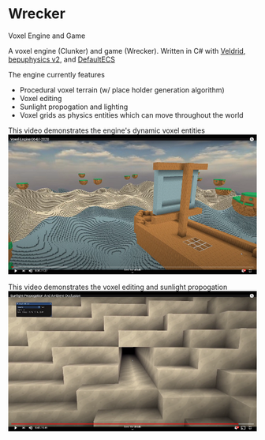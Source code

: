 # Wrecker
Voxel Engine and Game

A voxel engine (Clunker) and game (Wrecker). Written in C# with [Veldrid](https://github.com/mellinoe/veldrid), [bepuphysics v2](https://github.com/bepu/bepuphysics2), and [DefaultECS](https://github.com/Doraku/DefaultEcs)

The engine currently features
* Procedural voxel terrain (w/ place holder generation algorithm)
* Voxel editing
* Sunlight propogation and lighting
* Voxel grids as physics entities which can move throughout the world

This video demonstrates the engine's dynamic voxel entities
[![Voxel Engine Demo](https://github.com/generatives/Wrecker/blob/master/docs/DemoVideoScreen.png)](https://youtu.be/kdOAvRUV3as "Voxel Engine Demo")

This video demonstrates the voxel editing and sunlight propogation
[![Editing and Sunlight](https://github.com/generatives/Wrecker/blob/master/docs/SunlighVideoScreen.png)](https://youtu.be/YUSpiXqSa2c "Editing and Sunlight")
